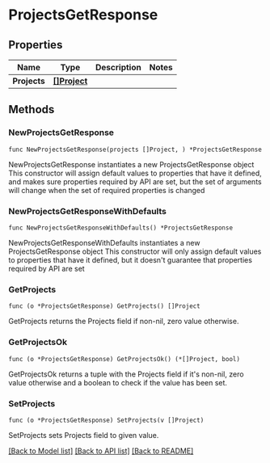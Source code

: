 # ProjectsGetResponse

## Properties

Name | Type | Description | Notes
------------ | ------------- | ------------- | -------------
**Projects** | [**[]Project**](Project.md) |  | 

## Methods

### NewProjectsGetResponse

`func NewProjectsGetResponse(projects []Project, ) *ProjectsGetResponse`

NewProjectsGetResponse instantiates a new ProjectsGetResponse object
This constructor will assign default values to properties that have it defined,
and makes sure properties required by API are set, but the set of arguments
will change when the set of required properties is changed

### NewProjectsGetResponseWithDefaults

`func NewProjectsGetResponseWithDefaults() *ProjectsGetResponse`

NewProjectsGetResponseWithDefaults instantiates a new ProjectsGetResponse object
This constructor will only assign default values to properties that have it defined,
but it doesn't guarantee that properties required by API are set

### GetProjects

`func (o *ProjectsGetResponse) GetProjects() []Project`

GetProjects returns the Projects field if non-nil, zero value otherwise.

### GetProjectsOk

`func (o *ProjectsGetResponse) GetProjectsOk() (*[]Project, bool)`

GetProjectsOk returns a tuple with the Projects field if it's non-nil, zero value otherwise
and a boolean to check if the value has been set.

### SetProjects

`func (o *ProjectsGetResponse) SetProjects(v []Project)`

SetProjects sets Projects field to given value.



[[Back to Model list]](../README.md#documentation-for-models) [[Back to API list]](../README.md#documentation-for-api-endpoints) [[Back to README]](../README.md)


